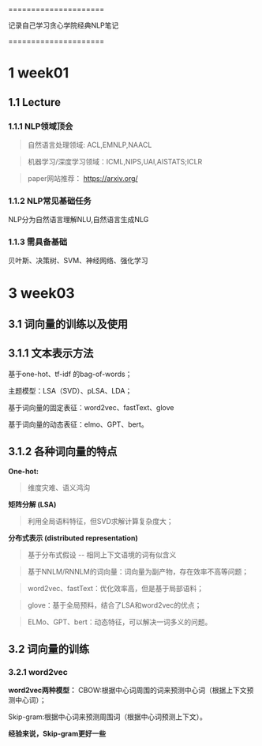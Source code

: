 =====================

记录自己学习贪心学院经典NLP笔记

=====================

# 1 week01
## 1.1 Lecture
### 1.1.1 NLP领域顶会
> 自然语言处理领域: ACL,EMNLP,NAACL

> 机器学习/深度学习领域：ICML,NIPS,UAI,AISTATS;ICLR

> paper网站推荐： https://arxiv.org/

### 1.1.2 NLP常见基础任务
NLP分为自然语言理解NLU,自然语言生成NLG

### 1.1.3 需具备基础
贝叶斯、决策树、SVM、神经网络、强化学习


# 3 week03
## 3.1 词向量的训练以及使用
## 3.1.1 文本表示方法
基于one-hot、tf-idf 的bag-of-words；

主题模型：LSA（SVD）、pLSA、LDA；

基于词向量的固定表征：word2vec、fastText、glove

基于词向量的动态表征：elmo、GPT、bert。

## 3.1.2 各种词向量的特点
__One-hot:__

> 维度灾难、语义鸿沟

__矩阵分解 (LSA)__

> 利用全局语料特征，但SVD求解计算复杂度大；

__分布式表示 (distributed representation)__

> 基于分布式假设 -- 相同上下文语境的词有似含义

> 基于NNLM/RNNLM的词向量：词向量为副产物，存在效率不高等问题；

> word2vec、fastText：优化效率高，但是基于局部语料；

> glove：基于全局预料，结合了LSA和word2vec的优点；

> ELMo、GPT、bert：动态特征，可以解决一词多义的问题。

## 3.2 词向量的训练
### 3.2.1 word2vec
__word2vec两种模型：__
CBOW:根据中心词周围的词来预测中心词（根据上下文预测中心词）；

Skip-gram:根据中心词来预测周围词（根据中心词预测上下文）。

__经验来说，Skip-gram更好一些__


